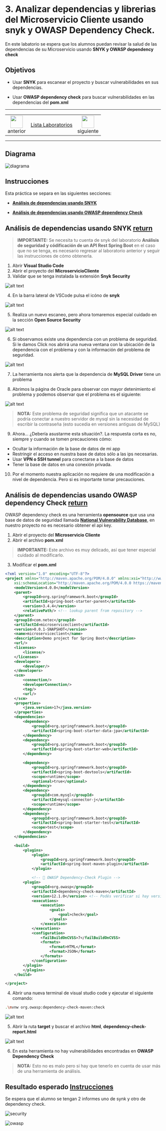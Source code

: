# 3. Analizar dependencias y librerias del Microservicio Cliente usando snyk y OWASP Dependency Check.  

En este labatorio se espera que los alumnos puedan revisar la salud de las dependencias de su Microservicio usando **SNYK y OWASP dependency check**


## Objetivos
- Usar **SNYK** para escanear el proyecto y buscar vulnerabilidades en sus dependencias. 

- Usar **OWASP dependency check**
para buscar vulnerabilidades en las dependencias del **pom.xml** 

---

<div style="width: 400px;">
        <table width="50%">
            <tr>
                <td style="text-align: center;">
                    <a href="../Capitulo3/"><img src="../images/anterior.png" width="40px"></a>
                    <br>anterior
                </td>
                <td style="text-align: center;">
                   <a href="../README.md">Lista Laboratorios</a>
                </td>
<td style="text-align: center;">
                    <a href="../Capitulo5/"><img src="../images/siguiente.png" width="40px"></a>
                    <br>siguiente
                </td>
            </tr>
        </table>
</div>

---


## Diagrama

![diagrama](../images/3/diagrama.png)


## Instrucciones
Esta práctica se separa en las siguientes secciones:

- **[Análisis de dependencias usando SNYK](#análisis-de-dependencias-usando-snyk-return)**

- **[Análisis de dependencias usando OWASP dependency Check](#análisis-de-dependencias-usando-owasp-dependency-check-return)**


## Análisis de dependencias usando SNYK [return](#instrucciones)
> **IMPORTANTE:** Se necesita tu cuenta de snyk del laboratorio **Análisis de seguridad y códificación de un API Rest Spring Boot** en el caso que no se tenga, es necesario regresar al laboratorio anterior y seguir las instrucciones de cómo obtenerla. 

1. Abrir **Visual Studio Code**
2. Abrir el proyecto del **MicroservicioCliente** 
3. Validar que se tenga instalada la extensión **Snyk Security** 

![alt text](../images/3/1.png)

4. En la barra lateral de VSCode pulsa el icóno de **snyk**

![alt text](../images/3/2.png)

5. Realiza un nuevo escaneo, pero ahora tomaremos especial cuidado en la sección **Open Source Security**

![alt text](../images/3/3.png)

6. Si observamos existe una dependencia con un problema de seguridad. Si le damos Click nos abrirá una nueva ventana con la ubicación de la dependencia con el problema y con la información del problema de seguridad. 

![alt text](../images/3/4.png)

7. La herramienta nos alerta que la dependencia de **MySQL Driver** tiene un problema 

8. Abrimos la página de Oracle para observar con mayor detenimiento el problema y podemos observar que el problema es el siguiente:

![alt text](../images/3/5.png)

> **NOTA:** Este problema de seguridad significa que un atacante se podría conectar a nuestro servidor de mysql sin la necesidad  de escribir la contraseña (esto sucedia en versiones antiguas de MySQL)

9. Ahora... ¿Debería asustarme esta situación?. La respuesta corta es no, siempre y cuando se tomen precauciones cómo:
- Ocultar la información de la base de datos de mi app
- Restringir el acceso en nuestra base de datos sólo a las ips necesarias. 
- Usar **VPN o SSH tunnel** para conectarse a la base de datos
- Tener la base de datos en una conexión privada. 

10. Por el momento nuestra aplicación no requiere de una modificación a nivel de dependencia. Pero si es importante tomar precauciones. 


## Análisis de dependencias usando OWASP dependency Check [return](#instrucciones)

OWASP dependency check es una herramienta **opensource** que usa una base de datos de seguridad llamada **[National Vulnerability Database](https://nvd.nist.gov/developers/request-an-api-key)**, en nuestro proyecto no es necesario obtener el api key. 

1. Abrir el proyecto del **Microservicio Cliente** 
2. Abrir el archivo **pom.xml**

> **IMPORTANTE:** Este archivo es muy delicado, así que tener especial cuidado al modificarlo. 

3. Modificar el **pom.xml**

```xml
<?xml version="1.0" encoding="UTF-8"?>
<project xmlns="http://maven.apache.org/POM/4.0.0" xmlns:xsi="http://www.w3.org/2001/XMLSchema-instance"
	xsi:schemaLocation="http://maven.apache.org/POM/4.0.0 https://maven.apache.org/xsd/maven-4.0.0.xsd">
	<modelVersion>4.0.0</modelVersion>
	<parent>
		<groupId>org.springframework.boot</groupId>
		<artifactId>spring-boot-starter-parent</artifactId>
		<version>3.4.4</version>
		<relativePath/> <!-- lookup parent from repository -->
	</parent>
	<groupId>com.netec</groupId>
	<artifactId>microserviceclient</artifactId>
	<version>0.0.1-SNAPSHOT</version>
	<name>microserviceclient</name>
	<description>Demo project for Spring Boot</description>
	<url/>
	<licenses>
		<license/>
	</licenses>
	<developers>
		<developer/>
	</developers>
	<scm>
		<connection/>
		<developerConnection/>
		<tag/>
		<url/>
	</scm>
	<properties>
		<java.version>17</java.version>
	</properties>
	<dependencies>
		<dependency>
			<groupId>org.springframework.boot</groupId>
			<artifactId>spring-boot-starter-data-jpa</artifactId>
		</dependency>
		<dependency>
			<groupId>org.springframework.boot</groupId>
			<artifactId>spring-boot-starter-web</artifactId>
		</dependency>

		<dependency>
			<groupId>org.springframework.boot</groupId>
			<artifactId>spring-boot-devtools</artifactId>
			<scope>runtime</scope>
			<optional>true</optional>
		</dependency>
		<dependency>
			<groupId>com.mysql</groupId>
			<artifactId>mysql-connector-j</artifactId>
			<scope>runtime</scope>
		</dependency>
		<dependency>
			<groupId>org.springframework.boot</groupId>
			<artifactId>spring-boot-starter-test</artifactId>
			<scope>test</scope>
		</dependency>
	</dependencies>

	<build>
		<plugins>
			<plugin>
				<groupId>org.springframework.boot</groupId>
				<artifactId>spring-boot-maven-plugin</artifactId>
			</plugin>

			<!-- 🔐 OWASP Dependency-Check Plugin -->
		<plugin>
			<groupId>org.owasp</groupId>
			<artifactId>dependency-check-maven</artifactId>
			<version>12.1.0</version> <!-- Podés verificar si hay versión más reciente -->
			<executions>
				<execution>
					<goals>
						<goal>check</goal>
					</goals>
				</execution>
			</executions>
			<configuration>
				<failBuildOnCVSS>7</failBuildOnCVSS>
				<formats>
					<format>HTML</format>
					<format>JSON</format>
				</formats>
			</configuration>
		</plugin>
		</plugins>
	</build>

</project>
```

4. Abrir una nueva terminal de visual studio code y ejecutar el siguiente comando: 

```bash
.\mvnw org.owasp:dependency-check-maven:check
```

![alt text](../images/3/6.png)

5. Abrir la ruta **target**  y buscar el archivo **html**, **dependency-check-report.html**


![alt text](../images/3/7.png)


6. En esta herramienta no hay vulnerabilidades encontradas en **OWASP Dependency Check** 

> **NOTA:** Esto no es malo pero si hay que tenerlo en cuenta de usar más de una herramienta de análisis.






## Resultado esperado [Instrucciones](#instrucciones)

Se espera que el alumno se tengan 2 informes uno de synk y otro de dependency check.


![security](../images/3/8.png)


![owasp](../images/3/7.png)